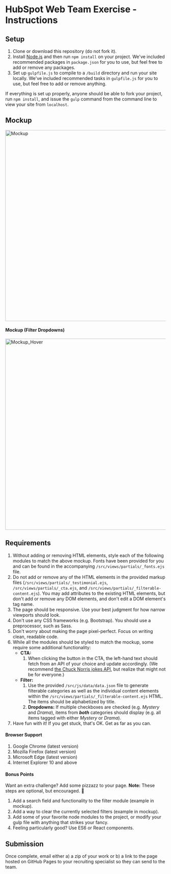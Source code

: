 # HubSpot Web Team Exercise - Instructions

## Setup
1. Clone or download this repository (do not fork it).
2. Install [Node.js](https://nodejs.org/en/download/) and then run `npm install` on your project. We've included recommended packages in `package.json` for you to use, but feel free to add or remove any packages.
3. Set up `gulpfile.js` to compile to a `/build` directory and run your site locally. We've included recommended tasks in `gulpfile.js` for you to use, but feel free to add or remove anything.

If everything is set up properly, anyone should be able to fork your project, run `npm install`, and issue the `gulp` command from the command line to view your site from `localhost`.

## Mockup
<img src="http://cdn2.hubspot.net/hubfs/53/web_team/web-team-test/web-team-exercise_1.png" alt="Mockup" width="600" />

#### Mockup (Filter Dropdowns)
<img src="http://cdn2.hubspot.net/hubfs/53/web_team/web-team-test/web-team-exercise_2.png" alt="Mockup_Hover" width="600" />

## Requirements
1. Without adding or removing HTML elements, style each of the following modules to match the above mockup. Fonts have been provided for you and can be found in the accompanying `/src/views/partials/_fonts.ejs` file.
2. Do not add or remove any of the HTML elements in the provided markup files (`/src/views/partials/_testimonial.ejs`, `/src/views/partials/_cta.ejs`, and `/src/views/partials/_filterable-content.ejs`). You may add attributes to the existing HTML elements, but don't add or remove any DOM elements, and don't edit a DOM element's tag name.
3. The page should be responsive. Use your best judgment for how narrow viewports should look.
4. Don't use any CSS frameworks (e.g. Bootstrap). You should use a preprocessor, such as Sass.
5. Don't worry about making the page pixel-perfect. Focus on writing clean, readable code.
6. While all the modules should be styled to match the mockup, some require some additional functionality:
    - **CTA:**
        1. When clicking the button in the CTA, the left-hand text should fetch from an API of your choice and update accordingly. (We recommend [the Chuck Norris jokes API](http://www.icndb.com/api/), but realize that might not be for everyone.)
    - **Filter:**
        1. Use the provided `/src/js/data/data.json` file to generate filterable categories as well as the individual content elements within the `/src/views/partials/_filterable-content.ejs` HTML. The items should be alphabetized by title.
        2. **Dropdowns:** If multiple checkboxes are checked (e.g. _Mystery_ and _Drama_), items from **_both_** categories should display (e.g. all items tagged with either _Mystery_ or _Drama_).
7. Have fun with it! If you get stuck, that's OK. Get as far as you can.

#### Browser Support
1. Google Chrome (latest version)
2. Mozilla Firefox (latest version)
3. Microsoft Edge (latest version)
4. Internet Explorer 10 and above

#### Bonus Points
Want an extra challenge? Add some pizzazz to your page. **Note:** These steps are optional, but encouraged. :star2:

1. Add a search field and functionality to the filter module (example in mockup).
2. Add a way to clear the currently selected filters (example in mockup).
3. Add some of your favorite node modules to the project, or modify your gulp file with anything that strikes your fancy.
4. Feeling particularly good? Use ES6 or React components.

## Submission
Once complete, email either a) a zip of your work or b) a link to the page hosted on GitHub Pages to your recruiting specialist so they can send to the team.
